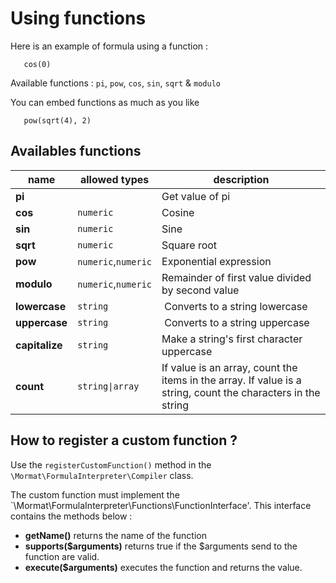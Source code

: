 # Using functions

Here is an example of formula using a function :

```
   cos(0)
```

Available functions : `pi`, `pow`, `cos`, `sin`, `sqrt` & `modulo`

You can embed functions as much as you like

```
   pow(sqrt(4), 2)
```

## Availables functions

| name           | allowed types      | description                   |
|----------------|--------------------|-------------------------------|
| __pi__         |                    | Get value of pi |
| __cos__        | `numeric`          | Cosine |
| __sin__        | `numeric`          | Sine |
| __sqrt__       | `numeric`          | Square root |
| __pow__        | `numeric`,`numeric` | Exponential expression |
| __modulo__     | `numeric`,`numeric` | Remainder of first value divided by second value |
| __lowercase__  | `string` | Converts to a string lowercase |
| __uppercase__  | `string` | Converts to a string uppercase |
| __capitalize__ | `string` | Make a string's first character uppercase |
| __count__      | `string\|array` | If value is an array, count the items in the array. If value is a string, count the characters in the string |

## How to register a custom function ?

Use the `registerCustomFunction()` method in the `\Mormat\FormulaInterpreter\Compiler` class.

The custom function must implement the `\Mormat\FormulaInterpreter\Functions\FunctionInterface'. This interface contains the methods below :
- **getName()** returns the name of the function
- **supports($arguments)** returns true if the $arguments send to the function are valid.
- **execute($arguments)**  executes the function and returns the value.
